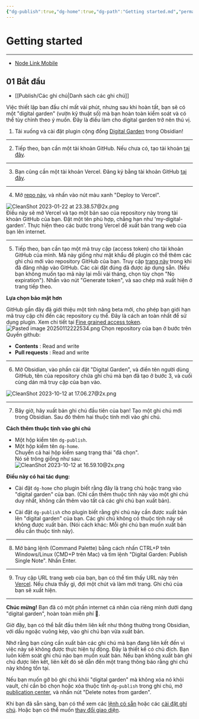 ```yaml
---
{"dg-publish":true,"dg-home":true,"dg-path":"Getting started.md","permalink":"/getting-started/","tags":["gardenEntry"],"dgPassFrontmatter":true,"noteIcon":"","created":"2025-01-01T22:05:24.985+07:00","updated":"2025-01-14T21:38:14.699+07:00"}
---
```


# Getting started
---
- [Node Link Mobile](https://m-nodelink.netlify.app/)
## 01 Bắt đầu

- [[Publish/Các ghi chú\|Danh sách các ghi chú]] 

Việc thiết lập ban đầu chỉ mất vài phút, nhưng sau khi hoàn tất, bạn sẽ có một "digital garden" (vườn kỹ thuật số) mà bạn hoàn toàn kiểm soát và có thể tùy chỉnh theo ý muốn. Đây là điều làm cho digital garden trở nên thú vị.

1. Tải xuống và cài đặt plugin cộng đồng [Digital Garden](obsidian://show-plugin?id=digitalgarden) trong Obsidian!

---

2. Tiếp theo, bạn cần một tài khoản GitHub. Nếu chưa có, tạo tài khoản [tại đây](https://github.com/signup).

---

3. Bạn cũng cần một tài khoản Vercel. Đăng ký bằng tài khoản GitHub [tại đây](https://vercel.com/signup).

---

4. Mở [repo này](https://github.com/oleeskild/digitalgarden), và nhấn vào nút màu xanh "Deploy to Vercel".

![CleanShot 2023-01-22 at 23.38.57@2x.png](https://dg-docs.ole.dev/img/user/img/CleanShot%202023-01-22%20at%2023.38.57@2x.png)  
Điều này sẽ mở Vercel và tạo một bản sao của repository này trong tài khoản GitHub của bạn. Đặt một tên phù hợp, chẳng hạn như 'my-digital-garden'. Thực hiện theo các bước trong Vercel để xuất bản trang web của bạn lên internet.

---

5. Tiếp theo, bạn cần tạo một mã truy cập (access token) cho tài khoản GitHub của mình. Mã này giống như mật khẩu để plugin có thể thêm các ghi chú mới vào repository GitHub của bạn. Truy cập [trang này](https://github.com/settings/tokens/new?scopes=repo) trong khi đã đăng nhập vào GitHub. Các cài đặt đúng đã được áp dụng sẵn. (Nếu bạn không muốn tạo mã này lại mỗi vài tháng, chọn tùy chọn "No expiration"). Nhấn vào nút "Generate token", và sao chép mã xuất hiện ở trang tiếp theo.

**Lựa chọn bảo mật hơn**

GitHub gần đây đã giới thiệu một tính năng beta mới, cho phép bạn giới hạn mã truy cập chỉ đến các repository cụ thể. Đây là cách an toàn nhất để sử dụng plugin. Xem chi tiết tại [Fine grained access token](https://dg-docs.ole.dev/advanced/fine-grained-access-token/).
![Pasted image 20250112222534.png](/img/user/src/Pasted%20image%2020250112222534.png)
Chọn repository của bạn ở bước trên
Quyền github:
 - **Contents** : Read and write
 - **Pull requests** : Read and write 

---

6. Mở Obsidian, vào phần cài đặt "Digital Garden", và điền tên người dùng GitHub, tên của repository chứa ghi chú mà bạn đã tạo ở bước 3, và cuối cùng dán mã truy cập của bạn vào.

![CleanShot 2023-10-12 at 17.06.27@2x.png](https://dg-docs.ole.dev/img/user/CleanShot%202023-10-12%20at%2017.06.27@2x.png)

---

7. Bây giờ, hãy xuất bản ghi chú đầu tiên của bạn! Tạo một ghi chú mới trong Obsidian. Sau đó thêm hai thuộc tính mới vào ghi chú.

**Cách thêm thuộc tính vào ghi chú**

- Một hộp kiểm tên `dg-publish`.
- Một hộp kiểm tên `dg-home`.  
  Chuyển cả hai hộp kiểm sang trạng thái "đã chọn".  
  Nó sẽ trông giống như sau:  
  ![CleanShot 2023-10-12 at 16.59.10@2x.png](https://dg-docs.ole.dev/img/user/CleanShot%202023-10-12%20at%2016.59.10@2x.png)

**Điều này có hai tác dụng:**

- Cài đặt `dg-home` cho plugin biết rằng đây là trang chủ hoặc trang vào "digital garden" của bạn. (Chỉ cần thêm thuộc tính này vào một ghi chú duy nhất, không cần thêm vào tất cả các ghi chú bạn xuất bản).

- Cài đặt `dg-publish` cho plugin biết rằng ghi chú này cần được xuất bản lên "digital garden" của bạn. Các ghi chú không có thuộc tính này sẽ không được xuất bản. (Nói cách khác: Mỗi ghi chú bạn muốn xuất bản đều cần thuộc tính này).

---

8. Mở bảng lệnh (Command Palette) bằng cách nhấn CTRL+P trên Windows/Linux (CMD+P trên Mac) và tìm lệnh "Digital Garden: Publish Single Note". Nhấn Enter.

---

9. Truy cập URL trang web của bạn, bạn có thể tìm thấy URL này trên [Vercel](https://vercel.com/dashboard). Nếu chưa thấy gì, đợi một chút và làm mới trang. Ghi chú của bạn sẽ xuất hiện.

---

**Chúc mừng!** Bạn đã có một phần internet cá nhân của riêng mình dưới dạng "digital garden", hoàn toàn miễn phí 🎉.

Giờ đây, bạn có thể bắt đầu thêm liên kết như thông thường trong Obsidian, với dấu ngoặc vuông kép, vào ghi chú bạn vừa xuất bản.

Nhớ rằng bạn cũng cần xuất bản các ghi chú mà bạn đang liên kết đến vì việc này sẽ không được thực hiện tự động. Đây là thiết kế có chủ đích. Bạn luôn kiểm soát ghi chú nào bạn muốn xuất bản. Nếu bạn không xuất bản ghi chú được liên kết, liên kết đó sẽ dẫn đến một trang thông báo rằng ghi chú này không tồn tại.

Nếu bạn muốn gỡ bỏ ghi chú khỏi "digital garden" mà không xóa nó khỏi vault, chỉ cần bỏ chọn hoặc xóa thuộc tính `dg-publish` trong ghi chú, mở [publication center](https://dg-docs.ole.dev/getting-started/02-commands/#open-publication-center), và nhấn nút "Delete notes from garden".

Khi bạn đã sẵn sàng, bạn có thể xem các [lệnh có sẵn](https://dg-docs.ole.dev/getting-started/02-commands/) hoặc các [cài đặt ghi chú](https://dg-docs.ole.dev/getting-started/03-note-settings/). Hoặc bạn có thể muốn [thay đổi giao diện](https://dg-docs.ole.dev/getting-started/04-appearance-settings/).
